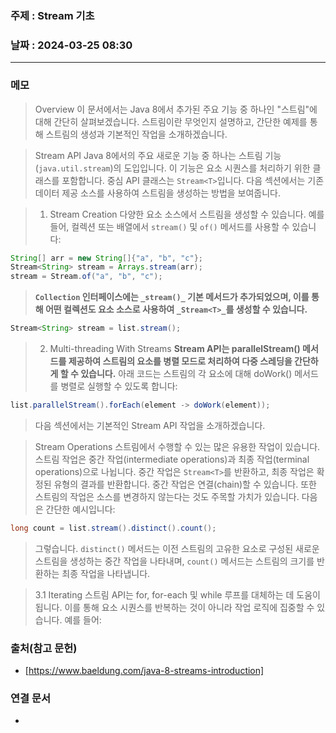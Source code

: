 ### 주제 : Stream 기초

### 날짜 : 2024-03-25 08:30
----
### 메모
> Overview
> 이 문서에서는 Java 8에서 추가된 주요 기능 중 하나인 "스트림"에 대해 간단히 살펴보겠습니다.
> 스트림이란 무엇인지 설명하고, 간단한 예제를 통해 스트림의 생성과 기본적인 작업을 소개하겠습니다.

> Stream API
> Java 8에서의 주요 새로운 기능 중 하나는 스트림 기능(`java.util.stream`)의 도입입니다. 이 기능은 요소 시퀀스를 처리하기 위한 클래스를 포함합니다.
> 중심 API 클래스는 `Stream<T>`입니다. 다음 섹션에서는 기존 데이터 제공 소스를 사용하여 스트림을 생성하는 방법을 보여줍니다.
 
> 1. Stream Creation
>  다양한 요소 소스에서 스트림을 생성할 수 있습니다. 예를 들어, 컬렉션 또는 배열에서 `stream()` 및 `of()` 메서드를 사용할 수 있습니다:
```java
String[] arr = new String[]{"a", "b", "c"};
Stream<String> stream = Arrays.stream(arr);
stream = Stream.of("a", "b", "c");
```
>  **`Collection` 인터페이스에는 `_stream()_` 기본 메서드가 추가되었으며, 이를 통해 어떤 컬렉션도 요소 소스로 사용하여 `_Stream<T>_`를 생성할 수 있습니다.**
``` java
Stream<String> stream = list.stream();
```
> 2. Multi-threading With Streams
>  **Stream API는 parallelStream() 메서드를 제공하여 스트림의 요소를 병렬 모드로 처리하여 다중 스레딩을 간단하게 할 수 있습니다.**
>  아래 코드는 스트림의 각 요소에 대해 doWork() 메서드를 병렬로 실행할 수 있도록 합니다:
```java
list.parallelStream().forEach(element -> doWork(element));
```
>  다음 섹션에서는 기본적인 Stream API 작업을 소개하겠습니다.

> Stream Operations
> 스트림에서 수행할 수 있는 많은 유용한 작업이 있습니다.
> 스트림 작업은 중간 작업(intermediate operations)과 최종 작업(terminal operations)으로 나뉩니다. 
> 중간 작업은 `Stream<T>`를 반환하고, 최종 작업은 확정된 유형의 결과를 반환합니다. 중간 작업은 연결(chain)할 수 있습니다.
> 또한 스트림의 작업은 소스를 변경하지 않는다는 것도 주목할 가치가 있습니다.
> 다음은 간단한 예시입니다:
```java
long count = list.stream().distinct().count();
```
> 그렇습니다. `distinct()` 메서드는 이전 스트림의 고유한 요소로 구성된 새로운 스트림을 생성하는 중간 작업을 나타내며, `count()` 메서드는 스트림의 크기를 반환하는 최종 작업을 나타냅니다.

>  3.1 Iterating
>  스트림 API는 for, for-each 및 while 루프를 대체하는 데 도움이 됩니다. 이를 통해 요소 시퀀스를 반복하는 것이 아니라 작업 로직에 집중할 수 있습니다. 예를 들어:



### 출처(참고 문헌)
- [https://www.baeldung.com/java-8-streams-introduction]

### 연결 문서
-
